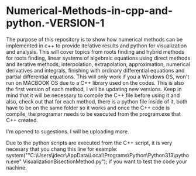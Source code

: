 # Numerical-Methods-in-cpp-and-python.-VERSION-1
The purpose of this repository is to show how numerical methods can be implemented in c++ to provide iterative results and python for visualization and analysis. This will cover topics from roots finding and hybrid methods for roots finding, linear systems of algebraic equations using direct methods and iterative methods, interpolation, extrapolation, approximation, numerical derivatives and integrals, finishing with ordinary differential equations and partial differential equations. 
This will only work if you a Windows OS, won't run on MACBOOK OS due to a C++ library used on the codes.
This is also the first version of each method, I will be updating new versions. 
Keep in mind that it will be necessary to compile the C++ file before using it and also, check out that for each method, there is a python file inside of it, both have to be on the same folder so it works and once the C++ code is compile, the programar needs to be executed from the program.exe that C++ created. 

I'm opened to sugestions. I will be uploading more.

Due to the python scripts are executed from the C++ script, it is very necesary that you chang this line for example: system("\"C:\\Users\\jdecr\\AppData\\Local\\Programs\\Python\\Python313\\python.exe\" VisualizationBisectionMethod.py"); if you want to test the code your nachine.  
